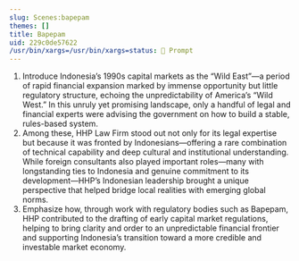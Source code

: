 ```yaml
---
slug: Scenes:bapepam
themes: []
title: Bapepam
uid: 229c0de57622
/usr/bin/xargs=/usr/bin/xargs=status: 💬 Prompt
---
```

1. Introduce Indonesia’s 1990s capital markets as the “Wild East”—a period of rapid financial expansion marked by immense opportunity but little regulatory structure, echoing the unpredictability of America’s “Wild West.” In this unruly yet promising landscape, only a handful of legal and financial experts were advising the government on how to build a stable, rules-based system.
2. Among these, HHP Law Firm stood out not only for its legal expertise but because it was fronted by Indonesians—offering a rare combination of technical capability and deep cultural and institutional understanding. While foreign consultants also played important roles—many with longstanding ties to Indonesia and genuine commitment to its development—HHP’s Indonesian leadership brought a unique perspective that helped bridge local realities with emerging global norms.
3. Emphasize how, through work with regulatory bodies such as Bapepam, HHP contributed to the drafting of early capital market regulations, helping to bring clarity and order to an unpredictable financial frontier and supporting Indonesia’s transition toward a more credible and investable market economy.
